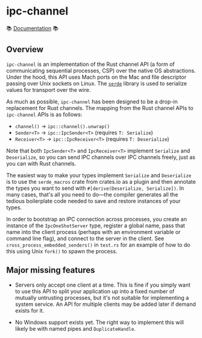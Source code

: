 # ipc-channel

📚 [Documentation](https://doc.servo.org/ipc_channel/index.html) 📚

## Overview

`ipc-channel` is an implementation of the Rust channel API (a form of communicating sequential processes, CSP) over the native OS abstractions. Under the hood, this API uses Mach ports on the Mac and file descriptor passing over Unix sockets on Linux. The [`serde`](https://github.com/serde-rs/serde) library is used to serialize values for transport over the wire.

As much as possible, `ipc-channel` has been designed to be a drop-in replacement for Rust channels. The mapping from the Rust channel APIs to `ipc-channel` APIs is as follows:

* `channel()` → `ipc::channel().unwrap()`
* `Sender<T>` → `ipc::IpcSender<T>` (requires `T: Serialize`)
* `Receiver<T>` → `ipc::IpcReceiver<T>` (requires `T: Deserialize`)

Note that both `IpcSender<T>` and `IpcReceiver<T>` implement `Serialize` and `Deserialize`, so you can send IPC channels over IPC channels freely, just as you can with Rust channels.

The easiest way to make your types implement `Serialize` and `Deserialize` is to use the `serde_macros` crate from crates.io as a plugin and then annotate the types you want to send with `#[derive(Deserialize, Serialize])`. In many cases, that's all you need to do—the compiler generates all the tedious boilerplate code needed to save and restore instances of your types.

In order to bootstrap an IPC connection across processes, you create an instance of the `IpcOneShotServer` type, register a global name, pass that name into the client process (perhaps with an environment variable or command line flag), and connect to the server in the client. See `cross_process_embedded_senders()` in `test.rs` for an example of how to do this using Unix `fork()` to spawn the process.

## Major missing features

* Servers only accept one client at a time. This is fine if you simply want to use this API to split your application up into a fixed number of mutually untrusting processes, but it's not suitable for implementing a system service. An API for multiple clients may be added later if demand exists for it.

* No Windows support exists yet. The right way to implement this will likely be with named pipes and `DuplicateHandle`.
